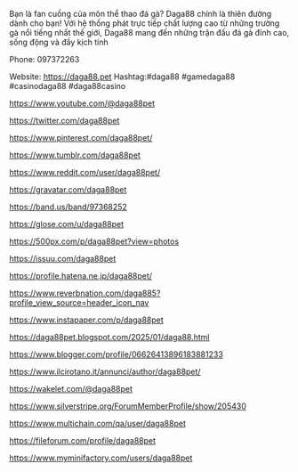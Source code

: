 Bạn là fan cuồng của môn thể thao đá gà? Daga88 chính là thiên đường dành cho bạn! Với hệ thống phát trực tiếp chất lượng cao từ những trường gà nổi tiếng nhất thế giới, Daga88 mang đến những trận đấu đá gà đỉnh cao, sống động và đầy kịch tính

Phone: 097372263

Website: https://daga88.pet Hashtag:#daga88 #gamedaga88 #casinodaga88 #daga88casino

https://www.youtube.com/@daga88pet

https://twitter.com/daga88pet

https://www.pinterest.com/daga88pet/

https://www.tumblr.com/daga88pet

https://www.reddit.com/user/daga88pet/

https://gravatar.com/daga88pet

https://band.us/band/97368252

https://glose.com/u/daga88pet

https://500px.com/p/daga88pet?view=photos

https://issuu.com/daga88pet

https://profile.hatena.ne.jp/daga88pet/

https://www.reverbnation.com/daga885?profile_view_source=header_icon_nav

https://www.instapaper.com/p/daga88pet

https://daga88pet.blogspot.com/2025/01/daga88.html

https://www.blogger.com/profile/06626413896183881233

https://www.ilcirotano.it/annunci/author/daga88pet/

https://wakelet.com/@daga88pet

https://www.silverstripe.org/ForumMemberProfile/show/205430

https://www.multichain.com/qa/user/daga88pet

https://fileforum.com/profile/daga88pet

https://www.myminifactory.com/users/daga88pet